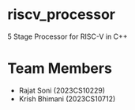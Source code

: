 # riscv_processor
5 Stage Processor for RISC-V in C++

# Team Members
- Rajat Soni (2023CS10229)
- Krish Bhimani (2023CS10712)